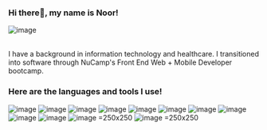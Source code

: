 ### Hi there👋, my name is Noor! 

![image](https://github.com/nuuradeen/nuuradeen/assets/97367734/e7b02a8b-6cbf-44a8-9957-7d3778c790b4)
<br></br>

I have a background in information technology and healthcare. I transitioned into software through NuCamp's Front End Web + Mobile Developer bootcamp.

### Here are the languages and tools I use! 
![image](https://github.com/nuuradeen/nuuradeen/assets/97367734/75f1a536-1256-4e2b-a8de-de835a8f7f1f)  ![image](https://github.com/nuuradeen/nuuradeen/assets/97367734/9a8f2aef-9656-4dfb-afae-47b4669cc4df) ![image](https://github.com/nuuradeen/nuuradeen/assets/97367734/764ebd28-60a2-411a-904d-11ba35696c3a) ![image](https://github.com/nuuradeen/nuuradeen/assets/97367734/7f188ba0-b099-4ecd-a998-f46ccec2d00b) ![image](https://github.com/nuuradeen/nuuradeen/assets/97367734/6b6d185f-b49f-4a7e-bcb0-5fee9ac9d2d0) ![image](https://github.com/nuuradeen/nuuradeen/assets/97367734/e0b81ef1-44e7-470d-aeae-db223edbece9) ![image](https://github.com/nuuradeen/nuuradeen/assets/97367734/2e4a16e8-ee88-4dbc-871a-e84bf2929699) ![image](https://github.com/nuuradeen/nuuradeen/assets/97367734/369eeaee-a759-433d-adb6-066b2379926b) ![image](https://github.com/nuuradeen/nuuradeen/assets/97367734/9c6263e8-7fbd-4e7d-8a0d-b43cde431217) ![image](https://github.com/nuuradeen/nuuradeen/assets/97367734/7f729439-1b47-414f-95d5-df3844fe369e) ![image =250x250](https://github.com/nuuradeen/nuuradeen/assets/97367734/cea85d46-33df-487b-b1f1-86aa030e9d91) ![image =250x250](https://github.com/nuuradeen/nuuradeen/assets/97367734/a77f668b-72c6-43cf-af13-5505cf3a3e2f)









<!--
**nuuradeen/nuuradeen** is a ✨ _special_ ✨ repository because its `README.md` (this file) appears on your GitHub profile.

Here are some ideas to get you started:

- 🔭 I’m currently working on ...
- 🌱 I’m currently learning ...
- 👯 I’m looking to collaborate on ...
- 🤔 I’m looking for help with ...
- 💬 Ask me about ...
- 📫 How to reach me: ...
- 😄 Pronouns: ...
- ⚡ Fun fact: ...
-->
